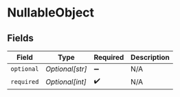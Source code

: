 # NullableObject


## Fields

| Field              | Type               | Required           | Description        |
| ------------------ | ------------------ | ------------------ | ------------------ |
| `optional`         | *Optional[str]*    | :heavy_minus_sign: | N/A                |
| `required`         | *Optional[int]*    | :heavy_check_mark: | N/A                |